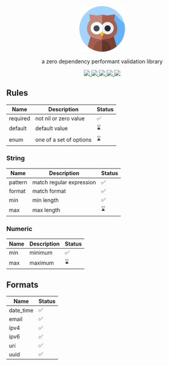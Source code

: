 <p align="center">
	<img src="./assets/icon.png" width="120px" />
</p>
 
<p align="center">
	a zero dependency performant validation library
</p>

<p align="center">
	<a href="https://opensource.org/licenses/MIT" target="_blank" alt="License">
		<img src="https://img.shields.io/badge/License-MIT-blue.svg" />
	</a>
	<a href="https://pkg.go.dev/github.com/aacebo/owl" target="_blank" alt="Go Reference">
		<img src="https://pkg.go.dev/badge/github.com/aacebo/owl.svg" />
	</a>
	<a href="https://goreportcard.com/report/github.com/aacebo/owl" target="_blank" alt="Go Report Card">
		<img src="https://goreportcard.com/badge/github.com/aacebo/owl" />
	</a>
	<a href="https://github.com/aacebo/owl/actions/workflows/ci.yml" target="_blank" alt="Build">
		<img src="https://github.com/aacebo/owl/actions/workflows/ci.yml/badge.svg?branch=main" />
	</a>
	<a href="https://codecov.io/gh/owl/jsonschema" target="_blank" alt="codecov">
		<img src="https://codecov.io/gh/owl/jsonschema/graph/badge.svg?token=ZFJMM1BZVM" />
	</a>
</p>

## Rules

| Name			| Description											| Status |
|---------------|-------------------------------------------------------|--------|
| required		| not nil or zero value									| ✅		|
| default		| default value											| ⌛		|
| enum			| one of a set of options								| ⌛		|

### String

| Name			| Description											| Status |
|---------------|-------------------------------------------------------|--------|
| pattern		| match regular expression								| ✅		|
| format		| match format											| ✅		|
| min			| min length											| ✅		|
| max			| max length											| ⌛		|

### Numeric

| Name			| Description											| Status |
|---------------|-------------------------------------------------------|--------|
| min			| minimum												| ✅		|
| max			| maximum												| ⌛		|

## Formats

| Name			| Status |
|---------------|--------|
| date_time		| ✅		|
| email			| ✅		|
| ipv4			| ✅		|
| ipv6			| ✅		|
| uri			| ✅		|
| uuid			| ✅		|

